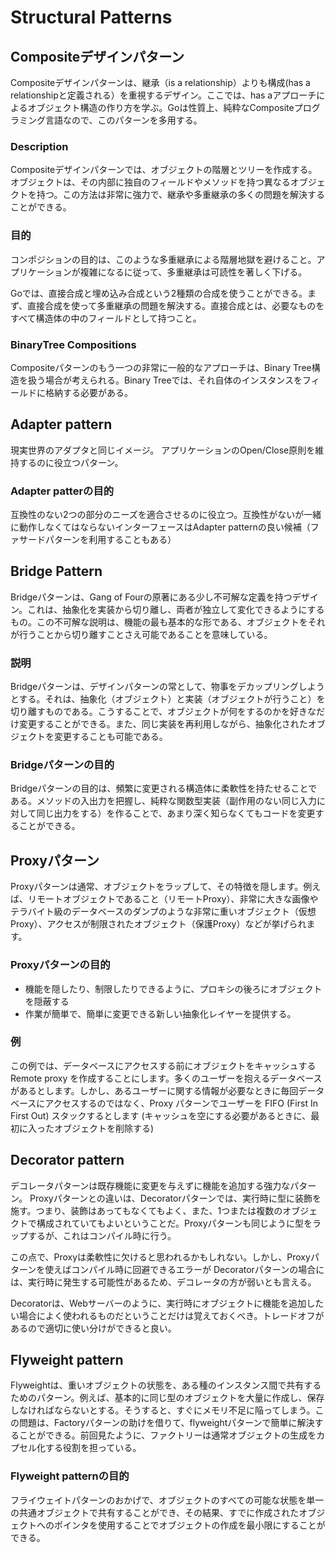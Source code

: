 # Structural Patterns

## Compositeデザインパターン

Compositeデザインパターンは、継承（is a relationship）よりも構成(has a relationshipと定義される）を重視するデザイン。ここでは、has aアプローチによるオブジェクト構造の作り方を学ぶ。Goは性質上、純粋なCompositeプログラミング言語なので、このパターンを多用する。

### Description

Compositeデザインパターンでは、オブジェクトの階層とツリーを作成する。オブジェクトは、その内部に独自のフィールドやメソッドを持つ異なるオブジェクトを持つ。この方法は非常に強力で、継承や多重継承の多くの問題を解決することができる。

### 目的

コンポジションの目的は、このような多重継承による階層地獄を避けること。アプリケーションが複雑になるに従って、多重継承は可読性を著しく下げる。

Goでは、直接合成と埋め込み合成という2種類の合成を使うことができる。まず、直接合成を使って多重継承の問題を解決する。直接合成とは、必要なものをすべて構造体の中のフィールドとして持つこと。

### BinaryTree Compositions

Compositeパターンのもう一つの非常に一般的なアプローチは、Binary Tree構造を扱う場合が考えられる。Binary Treeでは、それ自体のインスタンスをフィールドに格納する必要がある。

## Adapter pattern

現実世界のアダプタと同じイメージ。
アプリケーションのOpen/Close原則を維持するのに役立つパターン。

### Adapter patterの目的

互換性のない2つの部分のニーズを適合させるのに役立つ。互換性がないが一緒に動作しなくてはならないインターフェースはAdapter patternの良い候補（ファサードパターンを利用することもある）

## Bridge Pattern

Bridgeパターンは、Gang of Fourの原著にある少し不可解な定義を持つデザイン。これは、抽象化を実装から切り離し、両者が独立して変化できるようにするもの。この不可解な説明は、機能の最も基本的な形である、オブジェクトをそれが行うことから切り離すことさえ可能であることを意味している。

### 説明

Bridgeパターンは、デザインパターンの常として、物事をデカップリングしようとする。それは、抽象化（オブジェクト）と実装（オブジェクトが行うこと）を切り離すものである。こうすることで、オブジェクトが何をするのかを好きなだけ変更することができる。また、同じ実装を再利用しながら、抽象化されたオブジェクトを変更することも可能である。

### Bridgeパターンの目的

Bridgeパターンの目的は、頻繁に変更される構造体に柔軟性を持たせることである。メソッドの入出力を把握し、純粋な関数型実装（副作用のない同じ入力に対して同じ出力をする）を作ることで、あまり深く知らなくてもコードを変更することができる。

## Proxyパターン

Proxyパターンは通常、オブジェクトをラップして、その特徴を隠します。例えば、リモートオブジェクトであること（リモートProxy）、非常に大きな画像やテラバイト級のデータベースのダンプのような非常に重いオブジェクト（仮想Proxy）、アクセスが制限されたオブジェクト（保護Proxy）などが挙げられます。

### Proxyパターンの目的

- 機能を隠したり、制限したりできるように、プロキシの後ろにオブジェクトを隠蔽する
- 作業が簡単で、簡単に変更できる新しい抽象化レイヤーを提供する。

### 例

この例では、データベースにアクセスする前にオブジェクトをキャッシュする Remote proxy を作成することにします。多くのユーザーを抱えるデータベースがあるとします。しかし、あるユーザーに関する情報が必要なときに毎回データベースにアクセスするのではなく、Proxy パターンでユーザーを FIFO (First In First Out) スタックするとします (キャッシュを空にする必要があるときに、最初に入ったオブジェクトを削除する)

## Decorator pattern

デコレータパターンは既存機能に変更を与えずに機能を追加する強力なパターン。
Proxyパターンとの違いは、Decoratorパターンでは、実行時に型に装飾を施す。つまり、装飾はあってもなくてもよく、また、1つまたは複数のオブジェクトで構成されていてもよいということだ。Proxyパターンも同じように型をラップするが、これはコンパイル時に行う。

この点で、Proxyは柔軟性に欠けると思われるかもしれない。しかし、Proxyパターンを使えばコンパイル時に回避できるエラーが Decoratorパターンの場合には、実行時に発生する可能性があるため、デコレータの方が弱いとも言える。

Decoratorは、Webサーバーのように、実行時にオブジェクトに機能を追加したい場合によく使われるものだということだけは覚えておくべき。トレードオフがあるので適切に使い分けができると良い。

## Flyweight pattern

Flyweightは、重いオブジェクトの状態を、ある種のインスタンス間で共有するためのパターン。例えば、基本的に同じ型のオブジェクトを大量に作成し、保存しなければならないとする。そうすると、すぐにメモリ不足に陥ってしまう。この問題は、Factoryパターンの助けを借りて、flyweightパターンで簡単に解決することができる。前回見たように、ファクトリーは通常オブジェクトの生成をカプセル化する役割を担っている。

### Flyweight patternの目的

フライウェイトパターンのおかげで、オブジェクトのすべての可能な状態を単一の共通オブジェクトで共有することができ、その結果、すでに作成されたオブジェクトへのポインタを使用することでオブジェクトの作成を最小限にすることができる。



